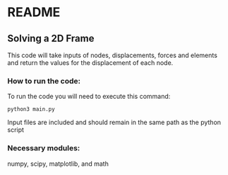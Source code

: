 # README
## Solving a 2D Frame
This code will take inputs of nodes, displacements, forces and elements and return the values for the displacement of each node.

### How to run the code:
To run the code you will need to execute this command:
```
python3 main.py
```
Input files are included and should remain in the same path as the python script

### Necessary modules:
numpy, scipy, matplotlib, and math
